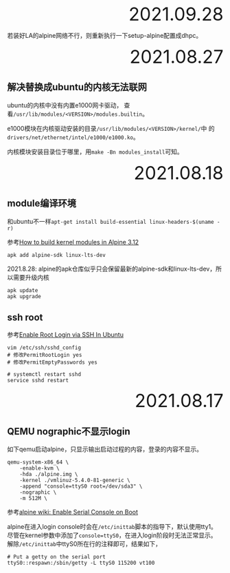 <div style="text-align:right; font-size:3em;">2021.09.28</div>

若装好LA的alpine网络不行，则重新执行一下setup-alpine配置成dhpc。



<div style="text-align:right; font-size:3em;">2021.08.27</div>

## 解决替换成ubuntu的内核无法联网

ubuntu的内核中没有内置e1000网卡驱动，
查看`/usr/lib/modules/<VERSION>/modules.builtin`。

e1000模块在内核驱动安装的目录`/usr/lib/modules/<VERSION>/kernel/`中
的`drivers/net/ethernet/intel/e1000/e1000.ko`。

内核模块安装目录位于哪里，用`make -Bn modules_install`可知。

<div style="text-align:right; font-size:3em;">2021.08.18</div>

## module编译环境

和ubuntu不一样`apt-get install build-essential linux-headers-$(uname -r)`

参考[How to build kernel modules in Alpine 3.12](https://unix.stackexchange.com/questions/606073/how-to-build-kernel-modules-in-alpine-3-12)

```
apk add alpine-sdk linux-lts-dev
```

2021.8.28: alpine的apk仓库似乎只会保留最新的alpine-sdk和linux-lts-dev，所以需要升级内核

```shell
apk update
apk upgrade
```

## ssh root

参考[Enable Root Login via SSH In Ubuntu](https://www.liquidweb.com/kb/enable-root-login-via-ssh/#:~:text=Enable%20root%20login%20over%20SSH%201%20Login%20to,server%3A%20systemctl%20restart%20sshd%20or%20service%20sshd%20restart)

```shell
vim /etc/ssh/sshd_config
# 修改PermitRootLogin yes
# 修改PermitEmptyPasswords yes

# systemctl restart sshd
service sshd restart
```

<div style="text-align:right; font-size:3em;">2021.08.17</div>

## QEMU nographic不显示login

如下qemu启动alpine，只显示输出启动过程的内容，登录的内容不显示。

```shell
qemu-system-x86_64 \
    -enable-kvm \
    -hda ./alpine.img \
    -kernel ./vmlinuz-5.4.0-81-generic \
    -append "console=ttyS0 root=/dev/sda3" \
    -nographic \
    -m 512M \
```

参考[alpine wiki: Enable Serial Console on Boot](https://wiki.alpinelinux.org/wiki/Enable_Serial_Console_on_Boot)

alpine在进入login console时会在`/etc/inittab`脚本的指导下，默认使用tty1。
尽管在kernel参数中添加了`console=ttyS0`，在进入login阶段时无法正常显示。
解除`/etc/inittab`中ttyS0所在行的注释即可，结果如下，

```
# Put a getty on the serial port
ttyS0::respawn:/sbin/getty -L ttyS0 115200 vt100
```

